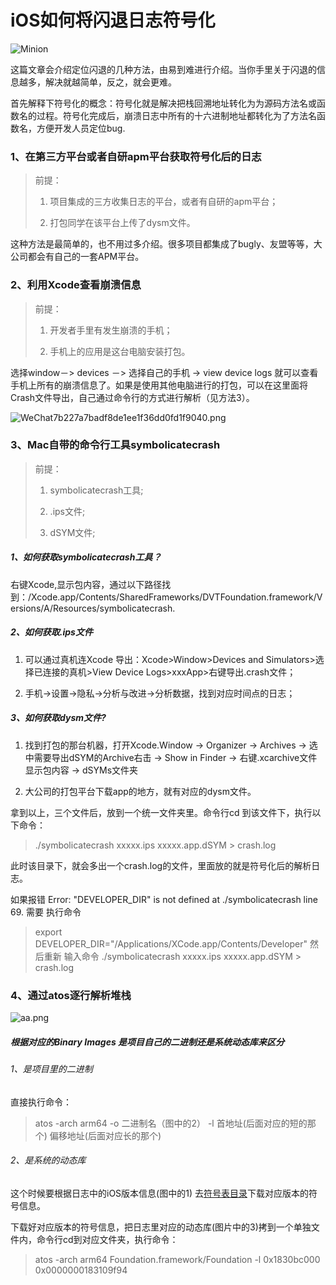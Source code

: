 # iOS如何将闪退日志符号化


![Minion](https://app.yinxiang.com/files/common-services/binary-datas/c2VydmljZVR5cGU9MiZzZXJ2aWNlRGF0YT17Im5vdGVHdWlkIjoiZjg5ZWU2Y2MtMzhmMy00OTJkLTk0MmQtYTdmNzRkOWZjZDU2IiwicmVzb3VyY0d1aWQiOiI3MmUyMDhhNC0yZjJjLTQ2YWQtYWUwNS03MTI1YTMzZTI1NmEifQ==)

这篇文章会介绍定位闪退的几种方法，由易到难进行介绍。当你手里关于闪退的信息越多，解决就越简单，反之，就会更难。

首先解释下符号化的概念：符号化就是解决把栈回溯地址转化为为源码方法名或函数名的过程。符号化完成后，崩溃日志中所有的十六进制地址都转化为了方法名函数名，方便开发人员定位bug.



### 1、在第三方平台或者自研apm平台获取符号化后的日志

>前提：
>
>1. 项目集成的三方收集日志的平台，或者有自研的apm平台；
>
>2. 打包同学在该平台上传了dysm文件。

这种方法是最简单的，也不用过多介绍。很多项目都集成了bugly、友盟等等，大公司都会有自己的一套APM平台。

### 2、利用Xcode查看崩溃信息

>前提：
>
>1. 开发者手里有发生崩溃的手机；
>
>2. 手机上的应用是这台电脑安装打包。

选择window－> devices －> 选择自己的手机 -> view device logs 就可以查看手机上所有的崩溃信息了。如果是使用其他电脑进行的打包，可以在这里面将Crash文件导出，自己通过命令行的方式进行解析（见方法3）。

![WeChat7b227a7badf8de1ee1f36dd0fd1f9040.png](https://app.yinxiang.com/files/common-services/binary-datas/c2VydmljZVR5cGU9MiZzZXJ2aWNlRGF0YT17Im5vdGVHdWlkIjoiNmEwOWE1ZGQtYTQ3ZS00ZjE3LTg2MzQtYzA4NTg1ZDI1ZGI0IiwicmVzb3VyY0d1aWQiOiI0NDgxYzVmNS1kMWZlLTQ3NDAtYTQ3NC03ZGZkZGVhN2RmYjIifQ==)

### 3、Mac自带的命令行工具symbolicatecrash


>前提：
>
>1. symbolicatecrash工具;
>
>2. .ips文件;
>
>3. dSYM文件;

##### 1、如何获取symbolicatecrash工具？
右键Xcode,显示包内容，通过以下路径找到：/Xcode.app/Contents/SharedFrameworks/DVTFoundation.framework/Versions/A/Resources/symbolicatecrash.

##### 2、如何获取.ips文件
1. 可以通过真机连Xcode 导出：Xcode>Window>Devices and Simulators>选择已连接的真机>View Device Logs>xxxApp>右键导出.crash文件；


2. 手机->设置->隐私->分析与改进->分析数据，找到对应时间点的日志；

##### 3、如何获取dysm文件?

1. 找到打包的那台机器，打开Xcode.Window -> Organizer -> Archives -> 选中需要导出dSYM的Archive右击 -> Show in Finder -> 右键.xcarchive文件显示包内容 -> dSYMs文件夹

2. 大公司的打包平台下载app的地方，就有对应的dysm文件。

拿到以上，三个文件后，放到一个统一文件夹里。命令行cd 到该文件下，执行以下命令：

>./symbolicatecrash xxxxx.ips xxxxx.app.dSYM > crash.log

此时该目录下，就会多出一个crash.log的文件，里面放的就是符号化后的解析日志。

如果报错 Error: "DEVELOPER_DIR" is not defined at ./symbolicatecrash line 69. 需要 执行命令
>export DEVELOPER_DIR="/Applications/XCode.app/Contents/Developer"
然后重新 输入命令
>./symbolicatecrash xxxxx.ips xxxxx.app.dSYM > crash.log

### 4、通过atos逐行解析堆栈

![aa.png](https://app.yinxiang.com/files/common-services/binary-datas/c2VydmljZVR5cGU9MiZzZXJ2aWNlRGF0YT17Im5vdGVHdWlkIjoiNmEwOWE1ZGQtYTQ3ZS00ZjE3LTg2MzQtYzA4NTg1ZDI1ZGI0IiwicmVzb3VyY0d1aWQiOiJjMzVkODlmYS05MWU1LTQyODgtODc3Ny1iZTRlNTI4ODVjNzgifQ==)
##### 根据对应的Binary Images 是项目自己的二进制还是系统动态库来区分

###### 1、是项目里的二进制

直接执行命令：

>atos -arch arm64 -o 二进制名（图中的2） -l 首地址(后面对应的短的那个)  偏移地址(后面对应长的那个)

###### 2、是系统的动态库

这个时候要根据日志中的iOS版本信息(图中的1) 去[符号表目录](https://github.com/Zuikyo/iOS-System-Symbols/blob/master/collected-symbol-files.md)下载对应版本的符号信息。

下载好对应版本的符号信息，把日志里对应的动态库(图片中的3)拷到一个单独文件内，命令行cd到对应文件夹，执行命令：

>atos -arch arm64 Foundation.framework/Foundation -l 0x1830bc000 0x0000000183109f94




